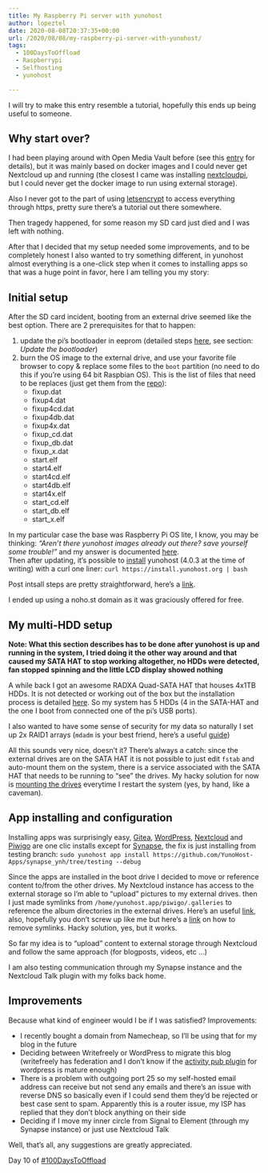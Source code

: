 ```yaml
---
title: My Raspberry Pi server with yunohost
author: lopeztel
date: 2020-08-08T20:37:35+00:00
url: /2020/08/08/my-raspberry-pi-server-with-yunohost/
tags:
  - 100DaysToOffload
  - Raspberrypi
  - Selfhosting
  - yunohost

---
```

I will try to make this entry resemble a tutorial, hopefully this ends up being useful to someone.

## Why start over?

I had been playing around with Open Media Vault before (see this [entry][1] for details), but it was mainly based on docker images and I could never get Nextcloud up and running (the closest I came was installing [nextcloudpi][2], but I could never get the docker image to run using external storage).

Also I never got to the part of using [letsencrypt][3] to access everything through https, pretty sure there&#8217;s a tutorial out there somewhere.

Then tragedy happened, for some reason my SD card just died and I was left with nothing.

After that I decided that my setup needed some improvements, and to be completely honest I also wanted to try something different, in yunohost almost everything is a one-click step when it comes to installing apps so that was a huge point in favor, here I am telling you my story:

## Initial setup

After the SD card incident, booting from an external drive seemed like the best option. There are 2 prerequisites for that to happen:

  1. update the pi&#8217;s bootloader in eeprom (detailed steps [here][4], see section: _Update the bootloader_)
  2. burn the OS image to the external drive, and use your favorite file browser to copy & replace some files to the `boot` partition (no need to do this if you&#8217;re using 64 bit Raspbian OS). This is the list of files that need to be replaces (just get them from the [repo][5]):
      * fixup.dat
      * fixup4.dat
      * fixup4cd.dat
      * fixup4db.dat
      * fixup4x.dat
      * fixup_cd.dat
      * fixup_db.dat
      * fixup_x.dat
      * start.elf
      * start4.elf
      * start4cd.elf
      * start4db.elf
      * start4x.elf
      * start_cd.elf
      * start_db.elf
      * start_x.elf

In my particular case the base was Raspberry Pi OS lite, I know, you may be thinking: _&#8220;Aren&#8217;t there yunohost images already out there? save yourself some trouble!&#8221;_ and my answer is documented [here][6].  
Then after updating, it&#8217;s possible to [install][7] yunohost (4.0.3 at the time of writing) with a curl one liner: `curl https://install.yunohost.org | bash`

Post intsall steps are pretty straightforward, here&#8217;s a [link][8].

I ended up using a noho.st domain as it was graciously offered for free.

## My multi-HDD setup

**Note: What this section describes has to be done after yunohost is up and running in the system, I tried doing it the other way around and that caused my SATA HAT to stop working altogether, no HDDs were detected, fan stopped spinning and the little LCD display showed nothing**

A while back I got an awesome RADXA Quad-SATA HAT that houses 4x1TB HDDs. It is not detected or working out of the box but the installation process is detailed [here][9]. So my system has 5 HDDs (4 in the SATA-HAT and the one I boot from connected one of the pi&#8217;s USB ports).

I also wanted to have some sense of security for my data so naturally I set up 2x RAID1 arrays (`mdadm` is your best friend, here&#8217;s a useful [guide][10])

All this sounds very nice, doesn&#8217;t it? There&#8217;s always a catch: since the external drives are on the SATA HAT it is not possible to just edit `fstab` and auto-mount them on the system, there is a service associated with the SATA HAT that needs to be running to &#8220;see&#8221; the drives. My hacky solution for now is [mounting the drives][11] everytime I restart the system (yes, by hand, like a caveman).

## App installing and configuration

Installing apps was surprisingly easy, [Gitea][12], [WordPress][13], [Nextcloud][14] and [Piwigo][15] are one clic installs except for [Synapse][16], the fix is just installing from testing branch: `sudo yunohost app install https://github.com/YunoHost-Apps/synapse_ynh/tree/testing --debug`

Since the apps are installed in the boot drive I decided to move or reference content to/from the other drives. My Nextcloud instance has access to the external storage so I&#8217;m able to &#8220;upload&#8221; pictures to my external drives. then I just made symlinks from `/home/yunohost.app/piwigo/.galleries` to reference the album directories in the external drives. Here&#8217;s an useful [link][17], also, hopefully you don&#8217;t screw up like me but here&#8217;s a [link][18] on how to remove symlinks. Hacky solution, yes, but it works.

So far my idea is to &#8220;upload&#8221; content to external storage through Nextcloud and follow the same approach (for blogposts, videos, etc …)

I am also testing communication through my Synapse instance and the Nextcloud Talk plugin with my folks back home.

## Improvements

Because what kind of engineer would I be if I was satisfied? Improvements:

  * I recently bought a domain from Namecheap, so I&#8217;ll be using that for my blog in the future
  * Deciding between Writefreely or WordPress to migrate this blog (writefreely has federation and I don&#8217;t know if the [activity pub plugin][19] for wordpress is mature enough)
  * There is a problem with outgoing port 25 so my self-hosted email address can receive but not send any emails and there&#8217;s an issue with reverse DNS so basically even if I could send them they&#8217;d be rejected or best case sent to spam. Apparently this is a router issue, my ISP has replied that they don&#8217;t block anything on their side
  * Deciding if I move my inner circle from Signal to Element (through my Synapse instance) or just use Nextcloud Talk

Well, that&#8217;s all, any suggestions are greatly appreciated.

Day 10 of <a rel="tag" class="u-tag u-category" href="https://lopeztel.xyz/blog/tags/100daystooffload/">#100DaysToOffload</a>

 [1]: https://lopeztel.xyz/blog/2020/07/07/the-journey-to-self-hosting-on-a-raspberrypi-4/
 [2]: https://ownyourbits.com/nextcloudpi/#content_start
 [3]: https://letsencrypt.org/
 [4]: https://www.raspberrypi.org/documentation/hardware/raspberrypi/bcm2711_bootloader_config.md#usbmassstorageboot
 [5]: https://github.com/raspberrypi/firmware/tree/master/boot
 [6]: https://lopeztel.xyz/blog/2020/08/06/thank-you-yunohost/
 [7]: https://yunohost.org/#/install_manually
 [8]: https://yunohost.org/#/postinstall
 [9]: https://wiki.radxa.com/Dual_Quad_SATA_HAT
 [10]: https://www.digitalocean.com/community/tutorials/how-to-create-raid-arrays-with-mdadm-on-ubuntu-16-04#creating-a-raid-1-array
 [11]: https://yunohost.org/#/external_storage
 [12]: https://gitea.io/en-us/
 [13]: https://wordpress.org/
 [14]: https://nextcloud.com/
 [15]: https://piwigo.org/
 [16]: https://matrix.org/docs/projects/server/synapse
 [17]: https://hackernoon.com/symbolic-links-did-not-work-as-expected-6a3af628da53
 [18]: https://linuxize.com/post/how-to-remove-symbolic-links-in-linux/#remove-symbolic-links-with-unlink
 [19]: https://wordpress.org/plugins/activitypub/
